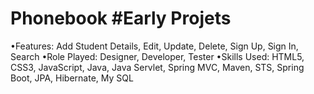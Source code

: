 # Phonebook #Early Projets
•Features: Add Student Details, Edit, Update, Delete, Sign Up, Sign In, Search
•Role Played: Designer, Developer, Tester
•Skills Used: HTML5, CSS3, JavaScript,  Java,  Java Servlet, Spring MVC, Maven, STS, Spring Boot, JPA, Hibernate, My SQL
